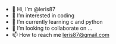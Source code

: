 - 👋 Hi, I’m @leris87
- 👀 I’m interested in coding
- 🌱 I’m currently learning c and python
- 💞️ I’m looking to collaborate on ...
- 📫 How to reach me leris87@gmail.com

<!---
leris87/leris87 is a ✨ special ✨ repository because its `README.md` (this file) appears on your GitHub profile.
You can click the Preview link to take a look at your changes.
--->
